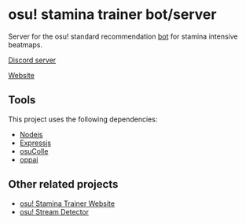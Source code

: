 # osu! stamina trainer bot/server

Server for the osu! standard recommendation
[bot](https://osu.ppy.sh/users/6484647) for stamina intensive beatmaps.

[Discord server](https://discord.gg/eNU3BE6bca)

[Website](https://ojcastaneda.github.io/osu-stamina-trainer-web/#/)

## Tools

This project uses the following dependencies:

- [Nodejs](https://nodejs.org/en/)
- [Expressjs](https://expressjs.com/)
- [osuColle](https://www.npmjs.com/package/osucolle)
- [oppai](https://github.com/Francesco149/oppai-ng)

## Other related projects

- [osu! Stamina Trainer Website](https://github.com/ojcastaneda/osu-stamina-trainer-web)
- [osu! Stream Detector](https://github.com/ojcastaneda/osu-stream-detector)